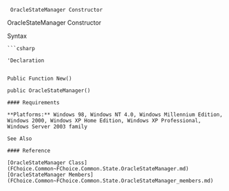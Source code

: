 ﻿     OracleStateManager Constructor                                                   

OracleStateManager Constructor

Syntax

```vbnet
```csharp

'Declaration
 

Public Function New()

public OracleStateManager()

#### Requirements

**Platforms:** Windows 98, Windows NT 4.0, Windows Millennium Edition, Windows 2000, Windows XP Home Edition, Windows XP Professional, Windows Server 2003 family

See Also

#### Reference

[OracleStateManager Class](FChoice.Common~FChoice.Common.State.OracleStateManager.md)  
[OracleStateManager Members](FChoice.Common~FChoice.Common.State.OracleStateManager_members.md)